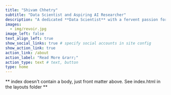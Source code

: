 ```yaml
---
title: "Shivam Chhetry"
subtitle: "Data Scientist and Aspiring AI Researcher"
description: "A dedicated **Data Scientist** with a fervent passion for unraveling hidden patterns, exploring data mining techniques, and delving into the realms of Machine Learning and Deep Learning."
images:
  - img/revoir.jpg
image_left: false
text_align_left: true
show_social_links: true # specify social accounts in site config
show_action_link: true
action_link: /about
action_label: "Read More &rarr;"
action_type: text # text, button
type: home
---
```


** index doesn't contain a body, just front matter above.
See index.html in the layouts folder **
